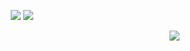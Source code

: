 <p align="center">
  <img src ="https://github-readme-stats.vercel.app/api?username=roza-rio&show_icons=true&count_private=true&theme=radical&hide_border=true&hide=issues,contribs&include_all_commits=true">
  <img src ="https://github-readme-stats.vercel.app/api/top-langs/?username=roza-rio&layout=compact&theme=dracula&hide_border=true&langs_count=10&hide=tex,css,php">
</p>

<p align="center">
  <img align="right" src ="https://github-readme-stats.vercel.app/api/?username=roza-rio&repo=pixel-weather">
</p>


<!--
**Aveek-Saha/aveek-saha** is a ✨ _special_ ✨ repository because its `README.md` (this file) appears on your GitHub profile.

Here are some ideas to get you started:

- 🔭 I’m currently working on ...
- 🌱 I’m currently learning ...
- 👯 I’m looking to collaborate on ...
- 🤔 I’m looking for help with ...
- 💬 Ask me about ...
- 📫 How to reach me: ...
- 😄 Pronouns: ...
- ⚡ Fun fact: ...
-->

